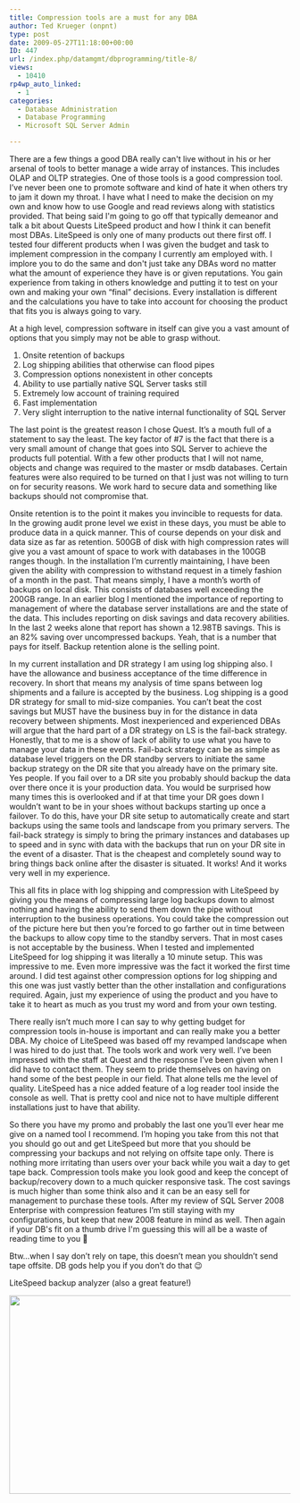 ```yaml
---
title: Compression tools are a must for any DBA
author: Ted Krueger (onpnt)
type: post
date: 2009-05-27T11:18:00+00:00
ID: 447
url: /index.php/datamgmt/dbprogramming/title-8/
views:
  - 10410
rp4wp_auto_linked:
  - 1
categories:
  - Database Administration
  - Database Programming
  - Microsoft SQL Server Admin

---
```

There are a few things a good DBA really can't live without in his or her arsenal of tools to better manage a wide array of instances. This includes OLAP and OLTP strategies. One of those tools is a good compression tool. I’ve never been one to promote software and kind of hate it when others try to jam it down my throat. I have what I need to make the decision on my own and know how to use Google and read reviews along with statistics provided. That being said I'm going to go off that typically demeanor and talk a bit about Quests LiteSpeed product and how I think it can benefit most DBAs. LiteSpeed is only one of many products out there first off. I tested four different products when I was given the budget and task to implement compression in the company I currently am employed with. I implore you to do the same and don't just take any DBAs word no matter what the amount of experience they have is or given reputations. You gain experience from taking in others knowledge and putting it to test on your own and making your own “final” decisions. Every installation is different and the calculations you have to take into account for choosing the product that fits you is always going to vary. 

At a high level, compression software in itself can give you a vast amount of options that you simply may not be able to grasp without.

  1. Onsite retention of backups
  2. Log shipping abilities that otherwise can flood pipes
  3. Compression options nonexistent in other concepts
  4. Ability to use partially native SQL Server tasks still
  5. Extremely low account of training required
  6. Fast implementation
  7. Very slight interruption to the native internal functionality of SQL Server

The last point is the greatest reason I chose Quest. It’s a mouth full of a statement to say the least. The key factor of #7 is the fact that there is a very small amount of change that goes into SQL Server to achieve the products full potential. With a few other products that I will not name, objects and change was required to the master or msdb databases. Certain features were also required to be turned on that I just was not willing to turn on for security reasons. We work hard to secure data and something like backups should not compromise that.

Onsite retention is to the point it makes you invincible to requests for data. In the growing audit prone level we exist in these days, you must be able to produce data in a quick manner. This of course depends on your disk and data size as far as retention. 500GB of disk with high compression rates will give you a vast amount of space to work with databases in the 100GB ranges though. In the installation I’m currently maintaining, I have been given the ability with compression to withstand request in a timely fashion of a month in the past. That means simply, I have a month’s worth of backups on local disk. This consists of databases well exceeding the 200GB range. In an earlier blog I mentioned the importance of reporting to management of where the database server installations are and the state of the data. This includes reporting on disk savings and data recovery abilities. In the last 2 weeks alone that report has shown a 12.98TB savings. This is an 82% saving over uncompressed backups. Yeah, that is a number that pays for itself. Backup retention alone is the selling point. 

In my current installation and DR strategy I am using log shipping also. I have the allowance and business acceptance of the time difference in recovery. In short that means my analysis of time spans between log shipments and a failure is accepted by the business. Log shipping is a good DR strategy for small to mid-size companies. You can’t beat the cost savings but MUST have the business buy in for the distance in data recovery between shipments. Most inexperienced and experienced DBAs will argue that the hard part of a DR strategy on LS is the fail-back strategy. Honestly, that to me is a show of lack of ability to use what you have to manage your data in these events. Fail-back strategy can be as simple as database level triggers on the DR standby servers to initiate the same backup strategy on the DR site that you already have on the primary site. Yes people. If you fail over to a DR site you probably should backup the data over there once it is your production data. You would be surprised how many times this is overlooked and if at that time your DR goes down I wouldn’t want to be in your shoes without backups starting up once a failover. To do this, have your DR site setup to automatically create and start backups using the same tools and landscape from you primary servers. The fail-back strategy is simply to bring the primary instances and databases up to speed and in sync with data with the backups that run on your DR site in the event of a disaster. That is the cheapest and completely sound way to bring things back online after the disaster is situated. It works! And it works very well in my experience. 

This all fits in place with log shipping and compression with LiteSpeed by giving you the means of compressing large log backups down to almost nothing and having the ability to send them down the pipe without interruption to the business operations. You could take the compression out of the picture here but then you’re forced to go farther out in time between the backups to allow copy time to the standby servers. That in most cases is not acceptable by the business. When I tested and implemented LiteSpeed for log shipping it was literally a 10 minute setup. This was impressive to me. Even more impressive was the fact it worked the first time around. I did test against other compression options for log shipping and this one was just vastly better than the other installation and configurations required. Again, just my experience of using the product and you have to take it to heart as much as you trust my word and from your own testing. 

There really isn’t much more I can say to why getting budget for compression tools in-house is important and can really make you a better DBA. My choice of LiteSpeed was based off my revamped landscape when I was hired to do just that. The tools work and work very well. I’ve been impressed with the staff at Quest and the response I’ve been given when I did have to contact them. They seem to pride themselves on having on hand some of the best people in our field. That alone tells me the level of quality. LiteSpeed has a nice added feature of a log reader tool inside the console as well. That is pretty cool and nice not to have multiple different installations just to have that ability.
  
So there you have my promo and probably the last one you’ll ever hear me give on a named tool I recommend. I’m hoping you take from this not that you should go out and get LiteSpeed but more that you should be compressing your backups and not relying on offsite tape only. There is nothing more irritating than users over your back while you wait a day to get tape back. Compression tools make you look good and keep the concept of backup/recovery down to a much quicker responsive task. The cost savings is much higher than some think also and it can be an easy sell for management to purchase these tools. After my review of SQL Server 2008 Enterprise with compression features I’m still staying with my configurations, but keep that new 2008 feature in mind as well. Then again if your DB's fit on a thumb drive I'm guessing this will all be a waste of reading time to you 🙂

Btw…when I say don’t rely on tape, this doesn’t mean you shouldn’t send tape offsite. DB gods help you if you don’t do that 😉

LiteSpeed backup analyzer (also a great feature!)

<div class="image_block">
  <img src="/wp-content/uploads/blogs/DataMgmt//litespeed.gif" alt="" title="" width="800" height="355" />
</div>